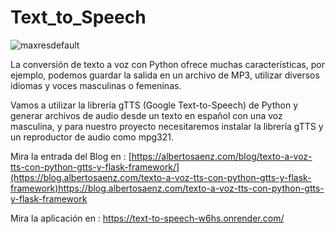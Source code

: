 ﻿# Text_to_Speech
![maxresdefault](https://github.com/DaveSV/Text_to_Speech/assets/29576337/7b3eda68-0f0a-4bbb-92ba-173f941fd5cd)

La conversión de texto a voz con Python ofrece muchas características, por ejemplo, podemos guardar la salida en un archivo de MP3, utilizar diversos idiomas y voces masculinas o femeninas.

Vamos a utilizar la librería gTTS (Google Text-to-Speech) de Python y generar archivos de audio desde un texto en español con una voz masculina, y para nuestro proyecto necesitaremos instalar la librería gTTS y un reproductor de audio como mpg321.

Mira la entrada del Blog en : [https://albertosaenz.com/blog/texto-a-voz-tts-con-python-gtts-y-flask-framework/](https://blog.albertosaenz.com/texto-a-voz-tts-con-python-gtts-y-flask-framework)https://blog.albertosaenz.com/texto-a-voz-tts-con-python-gtts-y-flask-framework 

Mira la aplicación en : https://text-to-speech-w6hs.onrender.com/

